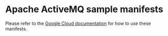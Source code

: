 # Apache ActiveMQ sample manifests

Please refer to the [Google Cloud documentation](https://cloud.google.com/stackdriver/docs/managed-prometheus/exporters/activemq) for how to use these manifests.